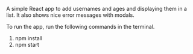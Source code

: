 A simple React app to add usernames and ages and displaying them in a list.
It also shows nice error messages with modals.

To run the app, run the following commands in the terminal.
1. npm install
2. npm start

